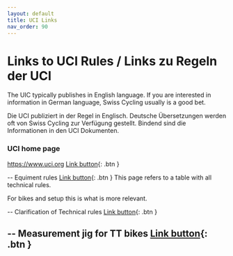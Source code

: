 ```yaml
---
layout: default
title: UCI Links
nav_order: 90
---
```


# Links to UCI Rules / Links zu Regeln der UCI
The UIC typically publishes in English language. If you are interested in information in German language, Swiss Cycling usually is a good bet.

Die UCI publiziert in der Regel in Englisch. Deutsche Übersetzungen werden oft von Swiss Cycling zur Verfügung gestellt. Bindend sind die Informationen in den UCI Dokumenten.

### UCI home page
https://www.uci.org [Link button](https://www.uci.org){: .btn }

-- Equiment rules [Link button](https://www.uci.org/equipment/bh2JJzw1eB0n876rX2iB1){: .btn }
This page refers to a table with all technical rules. 

For bikes and setup this is what is more relevant.

-- Clarification of Technical rules [Link button](https://assets.ctfassets.net/761l7gh5x5an/7s1ma6mVAVlFwi8rRgy0Iw/1bef531dd9e9f534c34ff016c68e3c72/Clarification_Guide_of_the_UCI_Technical_Regulation_-_20211005_-_ENG.pdf){: .btn }

-- Measurement jig for TT bikes [Link button](https://assets.ctfassets.net/761l7gh5x5an/1L97MeBmjVB12JHfJx5k5u/1bad025439e0f29d8a7b4f988f44bdb8/equipment-bicyclemeasuringjig-eng_english.pdf){: .btn }
--
